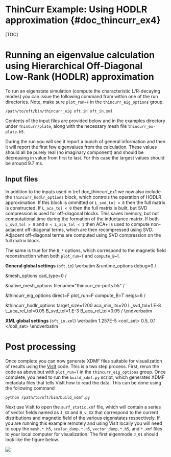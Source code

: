 ThinCurr Example: Using HODLR approximation {#doc_thincurr_ex4}
==============

[TOC]

# Running an eigenvalue calculation using Hierarchical Off-Diagonal Low-Rank (HODLR) approximation

To run an eigenstate simulation (compute the characteristic L/R-decaying modes) you can issue the following command from within one of the run directories. Note, make sure `plot_run=F` in the `thincurr_eig_options` group.

    /path/to/oft/bin/thincurr_eig oft.in oft_in.xml

Contents of the input files are provided below and in the examples directory under `ThinCurr/plate`, along with the necessary mesh file `thincurr_ex-plate.h5`.

During the run you will see it report a bunch of general information and then it will report the first few eigenvalues from the calculation. These values should all be purely real (no imaginary component) and should be decreasing in value from first to last. For this case the largest values should be around 9.7 ms.

## Input files

In addition to the inputs used in \ref doc_thincurr_ex1 we now also include the `thincurr_hodlr_options` block, which controls
the operation of HODLR approximation. If this block is ommitted or `L_svd_tol < 0` then the full matrix is constructed. If `L_aca_tol < 0`
then the full matrix is built, but SVD compression is used for off-diagonal blocks. This saves memory, but not computational time
during the formation of the inductance matrix. If both `L_svd_tol > 0` and `0 < L_aca_tol < 1` then ACA+ is used to compute
non-adjacent off-diagonal terms, which are then recompressed using SVD. Adjacent off-diagonal terms are computed using SVD compression
on the full matrix block.

The same is true for the `B_*` options, which correspond to the magnetic field reconstruction when both `plot_run=T` and `compute_B=T`.

**General global settings** (`oft.in`)
\verbatim
&runtime_options
 debug=0
/

&mesh_options
 cad_type=0
/

&native_mesh_options
 filename="thincurr_ex-ports.h5"
/

&thincurr_eig_options
 direct=F
 plot_run=F
 compute_B=T
 neigs=6
/

&thincurr_hodlr_options
 target_size=1200
 aca_min_its=20
 L_svd_tol=1.E-8
 L_aca_rel_tol=0.05
 B_svd_tol=1.E-3
 B_aca_rel_tol=0.05
/
\endverbatim

**XML global settings** (`oft_in.xml`)
\verbatim
<oft>
  <thincurr>
    <eta>1.257E-5</eta>
    <coil_set>
      <coil>0.5, 0.1</coil>
    </coil_set>
  </thincurr>
</oft>
\endverbatim

# Post processing

Once complete you can now generate XDMF files suitable for visualization of results using the
[VisIt](https://visit-dav.github.io/visit-website/index.html) code. This is a two step process. First, rerun the code as above but
with `plot_run=T` in the `thincurr_eig_options` group. Once complete, you need to run the `build_xdmf.py` script,
which generates XDMF metadata files that tells VisIt how to read the data. This can be done using the following command

    python /path/to/oft/bin/build_xdmf.py

Next use VisIt to open the `surf_static.xmf` file, which will contain a series of vector fields named as `J_XX` and `B_v_XX` that correspond
to the current distributions and magnetic field of the various eigenstates respectively. If you are running this example remotely and
using VisIt locally you will need to copy the `mesh.*.h5`, `scalar_dump.*.h5`, `vector_dump.*.h5`, and `*.xmf` files to your local
computer for visualization. The first eigenmode `J_01` should look like the figure below.

![](images/thincurr_ex4-result.png)